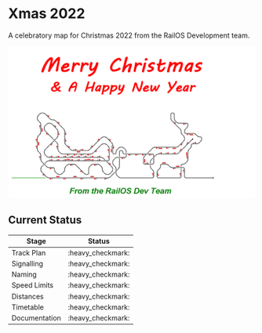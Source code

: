 # Xmas 2022
A celebratory map for Christmas 2022 from the RailOS Development team.


![Image of Current State of Map](Images/Xmas_2022.bmp)

## Current Status

| Stage         | Status        |
| ------------- |:-------------:|
| Track Plan     | :heavy_checkmark: |
| Signalling      | :heavy_checkmark:      |
| Naming | :heavy_checkmark:      |
| Speed Limits | :heavy_checkmark: |
| Distances | :heavy_checkmark: |
| Timetable | :heavy_checkmark: |
| Documentation | :heavy_checkmark: |
